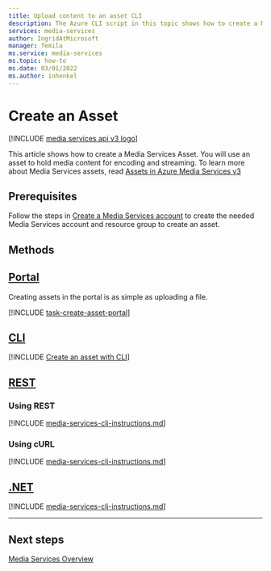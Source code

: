 ```yaml
---
title: Upload content to an asset CLI
description: The Azure CLI script in this topic shows how to create a Media Services Asset to upload content to.
services: media-services
author: IngridAtMicrosoft
manager: femila 
ms.service: media-services
ms.topic: how-to
ms.date: 03/01/2022
ms.author: inhenkel
---
```


# Create an Asset

[!INCLUDE [media services api v3 logo](./includes/v3-hr.md)]

This article shows how to create a Media Services Asset.  You will use an asset to hold media content for encoding and streaming.  To learn more about Media Services assets, read [Assets in Azure Media Services v3](assets-concept.md)

## Prerequisites

Follow the steps in [Create a Media Services account](./account-create-how-to.md) to create the needed Media Services account and resource group to create an asset.

## Methods

## [Portal](#tab/portal/)

Creating assets in the portal is as simple as uploading a file.

[!INCLUDE [task-create-asset-portal](includes/task-create-asset-portal.md)]

## [CLI](#tab/cli/)

[!INCLUDE [Create an asset with CLI](./includes/task-create-asset-cli.md)]


## [REST](#tab/rest/)

### Using REST

[!INCLUDE [media-services-cli-instructions.md](./includes/task-create-asset-rest.md)]

### Using cURL

[!INCLUDE [media-services-cli-instructions.md](./includes/task-create-asset-curl.md)]

## [.NET](#tab/net/)

[!INCLUDE [media-services-cli-instructions.md](./includes/task-create-asset-dotnet.md)]

---

## Next steps

[Media Services Overview](media-services-overview.md)
